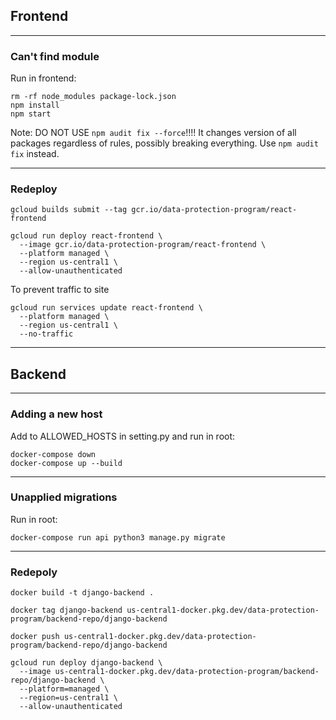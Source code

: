 ## Frontend

---

### Can't find module

Run in frontend:

```
rm -rf node_modules package-lock.json
npm install
npm start
```
Note: DO NOT USE `npm audit fix --force`!!!!
It changes version of all packages regardless of rules, possibly breaking everything. Use `npm audit fix` instead. 

--- 

### Redeploy

```
gcloud builds submit --tag gcr.io/data-protection-program/react-frontend
```

```
gcloud run deploy react-frontend \
  --image gcr.io/data-protection-program/react-frontend \
  --platform managed \
  --region us-central1 \
  --allow-unauthenticated

```

To prevent traffic to site
```
gcloud run services update react-frontend \
  --platform managed \
  --region us-central1 \
  --no-traffic

```

---

## Backend

---

### Adding a new host

Add to ALLOWED_HOSTS in setting.py and run in root:

```
docker-compose down
docker-compose up --build
```

---

### Unapplied migrations

Run in root:

```
docker-compose run api python3 manage.py migrate
```

---

### Redepoly

```
docker build -t django-backend .
```

```
docker tag django-backend us-central1-docker.pkg.dev/data-protection-program/backend-repo/django-backend
```

```
docker push us-central1-docker.pkg.dev/data-protection-program/backend-repo/django-backend
```

```
gcloud run deploy django-backend \
  --image us-central1-docker.pkg.dev/data-protection-program/backend-repo/django-backend \
  --platform=managed \
  --region=us-central1 \
  --allow-unauthenticated
```